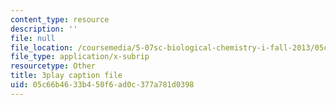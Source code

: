```yaml
---
content_type: resource
description: ''
file: null
file_location: /coursemedia/5-07sc-biological-chemistry-i-fall-2013/05c66b4633b450f6ad0c377a781d0398_6MaMdzo416w.vtt
file_type: application/x-subrip
resourcetype: Other
title: 3play caption file
uid: 05c66b46-33b4-50f6-ad0c-377a781d0398
---
```

